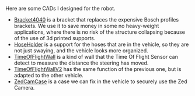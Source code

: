 Here are some CADs I designed for the robot.

- [Bracket4040](https://github.com/alejandro3141592/Autonomous-Mobile-Robot/blob/1e7f1775d88613526e4730f4a6d6ecb679e6fc83/CADs/Bracket4040.STL) is a bracket that replaces the expensive Bosch profiles brackets. We use it to save money in some no heavy-weight applications, where there is no risk of the structure collapsing because of the use of 3d printed supports. 
- [HoseHolder](https://github.com/alejandro3141592/Autonomous-Mobile-Robot/blob/1e7f1775d88613526e4730f4a6d6ecb679e6fc83/CADs/HoseHolder.STL) is a support for the hoses that are in the vehicle, so they are not just swaying, and the vehicle looks more organized.
- [TimeOfFlightWall](https://github.com/alejandro3141592/Autonomous-Mobile-Robot/blob/1e7f1775d88613526e4730f4a6d6ecb679e6fc83/CADs/TimeOfFlightWall.STL) is a kind of wall that the Time Of Flight Sensor can detect to measure the distance the steering has moved.
-  [TimeOfFlightWallV2](https://github.com/alejandro3141592/Autonomous-Mobile-Robot/blob/1e7f1775d88613526e4730f4a6d6ecb679e6fc83/CADs/TimeOfFlightWallV2.STL) has the same function of the previous one, but is adapted to the other vehicle.
-  [ZedCamCase](https://github.com/alejandro3141592/Autonomous-Mobile-Robot/blob/1e7f1775d88613526e4730f4a6d6ecb679e6fc83/CADs/ZedCamCase.STL) is a case we can fix in the vehicle to securely use the Zed Camera.

